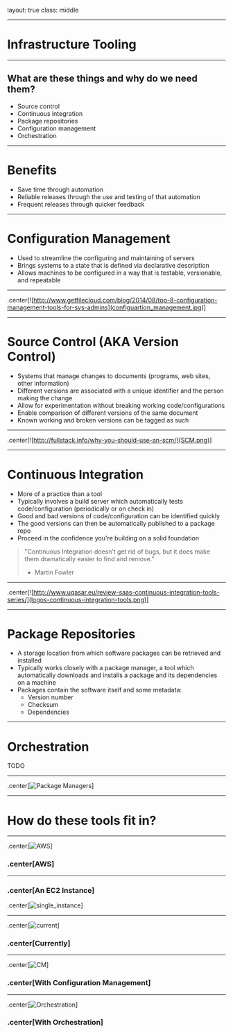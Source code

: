 layout: true
class: middle

---

# Infrastructure Tooling

---

## What are these things and why do we need them?
* Source control
* Continuous integration
* Package repositories
* Configuration management
* Orchestration

---

# Benefits
* Save time through automation
* Reliable releases through the use and testing of that automation
* Frequent releases through quicker feedback

---

# Configuration Management
* Used to streamline the configuring and maintaining of servers
* Brings systems to a state that is defined via declarative description
* Allows machines to be configured in a way that is testable, versionable, and repeatable

---

.center[![http://www.getfilecloud.com/blog/2014/08/top-8-configuration-management-tools-for-sys-admins](configuartion_management.jpg)]

---

# Source Control (AKA Version Control)
* Systems that manage changes to documents (programs, web sites, other information)
* Different versions are associated with a unique identifier and the person making the change
* Allow for experimentation without breaking working code/configurations
* Enable comparison of different versions of the same document
* Known working and broken versions can be tagged as such

---

.center[![http://fullstack.info/why-you-should-use-an-scm/](SCM.png)]

---

# Continuous Integration
* More of a practice than a tool
* Typically involves a build server which automatically tests code/configuration (periodically or on check in)
* Good and bad versions of code/configuration can be identified quickly
* The good versions can then be automatically published to a package repo
* Proceed in the confidence you're building on a solid foundation

> "Continuous Integration doesn’t get rid of bugs, but it does make them dramatically easier to find and remove."
> - Martin Fowler

---

.center[![http://www.uqasar.eu/review-saas-continuous-integration-tools-series/](logos-continuous-integration-tools.png)]

---

# Package Repositories
* A storage location from which software packages can be retrieved and installed
* Typically works closely with a package manager, a tool which automatically downloads and installs a package and its dependencies on a machine
* Packages contain the software itself and some metadata:
  - Version number
  - Checksum
  - Dependencies

---

# Orchestration
TODO

---

.center[![Package Managers](package_managers.png)]

---

# How do these tools fit in?

---

.center[![AWS](AWS.png)]

### .center[AWS]

---

### .center[An EC2 Instance]

.center[![single_instance](single_instance.png)]

---

.center[![current](current.png)]

### .center[Currently]

---

.center[![CM](with_cm.png)]

### .center[With Configuration Management]

---

.center[![Orchestration](with_orchestration.png)]

### .center[With Orchestration]
